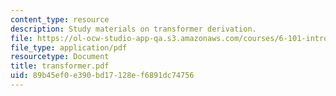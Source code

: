 ```yaml
---
content_type: resource
description: Study materials on transformer derivation.
file: https://ol-ocw-studio-app-qa.s3.amazonaws.com/courses/6-101-introductory-analog-electronics-laboratory-spring-2007/89b45ef0e390bd17128ef6891dc74756_transformer.pdf
file_type: application/pdf
resourcetype: Document
title: transformer.pdf
uid: 89b45ef0-e390-bd17-128e-f6891dc74756
---
```

